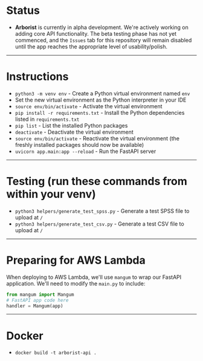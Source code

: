 # Status
- **Arborist** is currently in alpha development. We're actively working on adding core API functionality. The beta testing phase has not yet commenced, and the `Issues` tab for this repository will remain disabled until the app reaches the appropriate level of usability/polish.

---

# Instructions

- `python3 -m venv env` - Create a Python virtual environment named `env`
- Set the new virtual environment as the Python interpreter in your IDE
- `source env/bin/activate` - Activate the virtual environment
- `pip install -r requirements.txt` - Install the Python dependencies listed in `requirements.txt`
- `pip list` - List the installed Python packages
- `deactivate` - Deactivate the virtual environment
- `source env/bin/activate` - Reactivate the virtual environment (the freshly installed packages should now be available)
- `uvicorn app.main:app --reload` - Run the FastAPI server

---

# Testing (run these commands from within your venv)

- `python3 helpers/generate_test_spss.py` - Generate a test SPSS file to upload at `/`
- `python3 helpers/generate_test_csv.py` - Generate a test CSV file to upload at `/`

---

# Preparing for AWS Lambda
When deploying to AWS Lambda, we'll use `mangum` to wrap our FastAPI application. We'll need to modify the `main.py` to include:

```python
from mangum import Mangum
# FastAPI app code here
handler = Mangum(app)
```

---

# Docker

- `docker build -t arborist-api .`